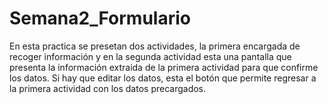 # Semana2_Formulario
En esta practica se presetan dos actividades, la primera encargada de recoger información y en la segunda actividad esta una pantalla que presenta la información extraida de la primera actividad para que confirme los datos. Si hay que editar los datos, esta el botón que permite regresar a la primera actividad con los datos precargados.
